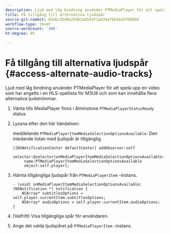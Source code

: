 ```yaml
---
description: Ljud med låg bindning använder PTMediaPlayer för att spela upp en video som har angetts i en HLS-spellista för M3U8 och som kan innehålla flera alternativa ljudströmmar.
title: Få tillgång till alternativa ljudspår
source-git-commit: 02ebc3548a254b2a6554f1ab34afbb3ea5f09bb8
workflow-type: tm+mt
source-wordcount: '106'
ht-degree: 0%

---
```


# Få tillgång till alternativa ljudspår {#access-alternate-audio-tracks}

Ljud med låg bindning använder PTMediaPlayer för att spela upp en video som har angetts i en HLS-spellista för M3U8 och som kan innehålla flera alternativa ljudströmmar.

1. Vänta tills MediaPlayer finns i åtminstone `PTMediaPlayerStatusReady` status.
1. Lyssna efter den här händelsen:

   meddelande `PTMediaPlayerItemMediaSelectionOptionsAvailable`: Den inledande listan med ljudspår är tillgänglig.

   ```
   [[NSNotificationCenter defaultCenter] addObserver:self 
        selector:@selector(onMediaPlayerItemMediaSelectionOptionsAvailable:) 
        name:PTMediaPlayerItemMediaSelectionOptionsAvailable  
        object:self.player];
   ```

1. Hämta tillgängliga ljudspår från `PTMediaPlayerItem` -instans.

   ```
   - (void) onMediaPlayerItemMediaSelectionOptionsAvailable:(NSNotification *) notification { 
       NSArray* subtitlesOptions = self.player.currentItem.subtitlesOptions; 
       NSArray* audioOptions = self.player.currentItem.audioOptions; 
   }
   ```

1. (Valfritt) Visa tillgängliga spår för användaren.
1. Ange det valda ljudspåret på `PTMediaPlayerItem` -instans.

